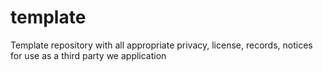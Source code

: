 # template
Template repository with all appropriate privacy, license, records, notices for use as a third party we application
